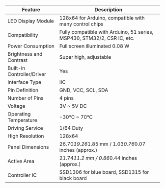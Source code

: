 | Feature                        | Description                                                             |
|--------------------------------|-------------------------------------------------------------------------|
| LED Display Module             | 128x64 for Arduino, compatible with many control chips                  |
| Compatibility                  | Fully compatible with Arduino, 51 series, MSP430, STM32/2, CSR IC, etc. |
| Power Consumption              | Full screen illuminated 0.08 W                                          |
| Brightness and Contrast        | Super high, adjustable                                                  |
| Built-in Controller/Driver     | Yes                                                                     |
| Interface Type                 | IIC                                                                     |
| Pin Definition                 | GND, VCC, SCL, SDA                                                      |
| Number of Pins                 | 4 pins                                                                  |
| Voltage                        | 3V ~ 5V DC                                                              |
| Operating Temperature          | -30°C ~ 70°C                                                            |
| Driving Service                | 1/64 Duty                                                               |
| High Resolution                | 128x64                                                                  |
| Panel Dimensions               | 26.70*19.26*1.85 mm / 1.03*0.76*0.07 inches (approx.)                   |
| Active Area                    | 21.74*11.2 mm / 0.86*0.44 inches (approx.)                              |
| Controller IC                  | SSD1306 for blue board, SSD1315 for black board                         |
